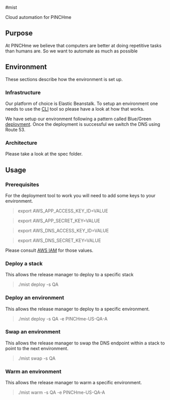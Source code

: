 #mist

Cloud automation for PINCHme

## Purpose

At PINCHme we believe that computers are better at doing repetitive tasks than humans are. So we want to automate as
much as possible

## Environment

These sections describe how the environment is set up.

### Infrastructure

Our platform of choice is Elastic Beanstalk. To setup an environment one needs to use the [CLI](http://aws.amazon.com/code/6752709412171743) tool
so please have a look at how that works.

We have setup our environment following a pattern called Blue/Green [deployment](http://martinfowler.com/bliki/BlueGreenDeployment.html).
Once the deployment is successful we switch the DNS using Route 53.

### Architecture

Please take a look at the spec folder.

## Usage

### Prerequisites

For the deployment tool to work you will need to add some keys to your environment.

> export AWS_APP_ACCESS_KEY_ID=VALUE

> export AWS_APP_SECRET_KEY=VALUE

> export AWS_DNS_ACCESS_KEY_ID=VALUE

> export AWS_DNS_SECRET_KEY=VALUE

Please consult [AWS IAM](http://aws.amazon.com/iam/) for those values.

### Deploy a stack

This allows the release manager to deploy to a specific stack

> ./mist deploy -s QA

### Deploy an environment

This allows the release manager to deploy to a specific environment.

> ./mist deploy -s QA -e PINCHme-US-QA-A

### Swap an environment

This allows the release manager to swap the DNS endpoint within a stack to point to the next environment.

> ./mist swap -s QA

### Warm an environment

This allows the release manager to warm a specific environment.

> ./mist warm -s QA -e PINCHme-US-QA-A

